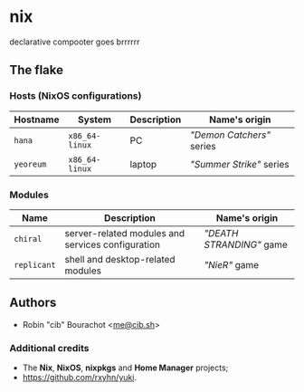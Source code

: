 # nix
declarative compooter goes brrrrrr

## The flake

### Hosts (NixOS configurations)

| Hostname     | System          | Description                         | Name's origin             |
| ------------ | --------------- | ----------------------------------- | ------------------------- |
| `hana`       | `x86_64-linux`  | PC                                  | *"Demon Catchers"* series |
| `yeoreum`    | `x86_64-linux`  | laptop                              | *"Summer Strike"* series  |

### Modules

| Name        | Description                                       | Name's origin            |
| ----------- | ------------------------------------------------- | ------------------------ |
| `chiral`    | server-related modules and services configuration | *"DEATH STRANDING"* game |
| `replicant` | shell and desktop-related modules                 | *"NieR"* game            |

## Authors
- Robin "cib" Bourachot <[me@cib.sh](mailto:me@cib.sh)>

### Additional credits
- The **Nix**, **NixOS**, **nixpkgs** and **Home Manager** projects;
- https://github.com/rxyhn/yuki.
